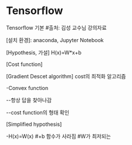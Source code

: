 # Tensorflow 
Tensorflow 기본
#출처: 김성 교수님 강의자료


[설치 환경]: anaconda, Jupyter Notebook


[Hypothesis, 가설]  H(x)=W*x+b


[Cost function]


[Gradient Descet algorithm] cost의 최적화 알고리즘

-Convex function
  
  --항상 답을 찾아나감
  
  --cost function의 형태 확인
  
  
  [Simplified hypothesis]
  
  -H(x)=W(x) #+b 함수가 사라짐 #W가 최저되는 



